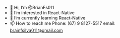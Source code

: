 - 👋 Hi, I’m @BrianFs011
- 👀 I’m interested in React-Native
- 🌱 I’m currently learning React-Native
- 📫 How to reach me Phone: (67) 9 8127-5517 email: brainfsilva011@gmail.com 

<!---
BrianFs011/BrianFs011 is a ✨ special ✨ repository because its `README.md` (this file) appears on your GitHub profile.
You can click the Preview link to take a look at your changes.
--->
